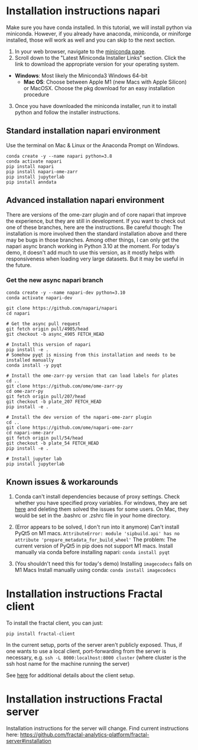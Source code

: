 # Installation instructions napari

Make sure you have conda installed. In this tutorial, we will install python via miniconda. However, if you already have anaconda, miniconda, or miniforge installed, those will work as well and you can skip to the next section.

1. In your web browser, navigate to the [miniconda page](https://docs.conda.io/en/latest/miniconda.html).
2. Scroll down to the "Latest Miniconda Installer Links" section. Click the link to download the appropriate version for your operating system.
  - **Windows**: Most likely the Miniconda3 Windows 64-bit  
	- **Mac OS**: Choose between Apple M1 (new Macs with Apple Silicon) or MacOSX. Choose the pkg download for an easy installation procedure  
3. Once you have downloaded the miniconda installer, run it to install python and follow the installer instructions.


## Standard installation napari environment
Use the terminal on Mac & Linux or the Anaconda Prompt on Windows.
```
conda create -y --name napari python=3.8
conda activate napari
pip install napari
pip install napari-ome-zarr
pip install jupyterlab
pip install anndata
```

## Advanced installation napari environment
There are versions of the ome-zarr plugin and of core napari that improve the experience, but they are still in development. If you want to check out one of these branches, here are the instructions. Be careful though: The installation is more involved then the standard installation above and there may be bugs in those branches. Among other things, I can only get the napari async branch working in Python 3.10 at the moment.
For today's demo, it doesn't add much to use this version, as it mostly helps with responsiveness when loading very large datasets. But it may be useful in the future.

### Get the new async napari branch
```
conda create -y --name napari-dev python=3.10
conda activate napari-dev

git clone https://github.com/napari/napari
cd napari

# Get the async pull request
git fetch origin pull/4905/head
git checkout -b async_4905 FETCH_HEAD

# Install this version of napari
pip install -e .
# Somehow pyqt is missing from this installation and needs to be installed manually
conda install -y pyqt

# Install the ome-zarr-py version that can load labels for plates
cd ..
git clone https://github.com/ome/ome-zarr-py
cd ome-zarr-py
git fetch origin pull/207/head
git checkout -b plate_207 FETCH_HEAD
pip install -e .

# Install the dev version of the napari-ome-zarr plugin
cd ..
git clone https://github.com/ome/napari-ome-zarr
cd napari-ome-zarr 
git fetch origin pull/54/head
git checkout -b plate_54 FETCH_HEAD
pip install -e .

# Install jupyter lab
pip install jupyterlab
```


## Known issues & workarounds
1. Conda can't install dependencies because of proxy settings.
Check whether you have specified proxy variables. For windows, they are set [here](https://docs.oracle.com/en/database/oracle/machine-learning/oml4r/1.5.1/oread/creating-and-modifying-environment-variables-on-windows.html#GUID-DD6F9982-60D5-48F6-8270-A27EC53807D0) and deleting them solved the issues for some users. On Mac, they would be set in the .bashrc or .zshrc file in your home directory.

2. (Error appears to be solved, I don't run into it anymore) Can't install PyQt5 on M1 macs. `AttributeError: module 'sipbuild.api' has no attribute 'prepare_metadata_for_build_wheel'`
The problem: The current version of PyQt5 in pip does not support M1 macs. Install manually via conda before installing napari:
`conda install pyqt`

3. (You shouldn't need this for today's demo) Installing `imagecodecs` fails on M1 Macs
Install manually using conda: `conda install imagecodecs`


# Installation instructions Fractal client

To install the fractal client, you can just:

`pip install fractal-client`

In the current setup, ports of the server aren't publicly exposed. Thus, if one wants to use a local client, port-forwarding from the server is necessary, e.g. 
`ssh -L 8000:localhost:8000 cluster`
(where cluster is the ssh host name for the machine running the server)

See [here](https://github.com/fractal-analytics-platform/fractal#installation) for additional details about the client setup.

# Installation instructions Fractal server

Installation instructions for the server will change. Find current instructions here: https://github.com/fractal-analytics-platform/fractal-server#installation
